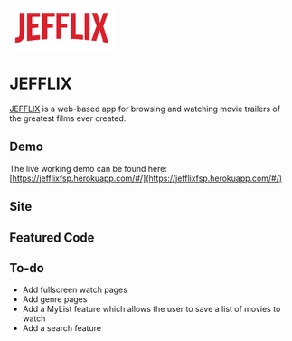 ![alt text](https://github.com/JS-Bogart/JEFFLIX/blob/main/app/assets/images/splashlogo.png?raw=true "Jefflix Logo")

# JEFFLIX
[JEFFLIX](https://jefflixfsp.herokuapp.com/#/) is a web-based app for browsing and watching movie trailers of the greatest films ever created.

## Demo
The live working demo can be found here: [https://jefflixfsp.herokuapp.com/#/](https://jefflixfsp.herokuapp.com/#/)

## Site

## Featured Code

## To-do
+ Add fullscreen watch pages
+ Add genre pages
+ Add a MyList feature which allows the user to save a list of movies to watch
+ Add a search feature